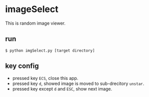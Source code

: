 # imageSelect

This is random image viewer. 

## run
`$ python imgSelect.py [target directory]`

## key config
* pressed key `ECS`, close this app.
* pressed key `d`, showed image is moved to sub-drecitory `unstar`.
* pressed key except `d` and `ESC`, show next image.

